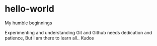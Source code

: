 # hello-world
My humble beginnings

Experimenting and understanding Git and Github needs dedication and patience, 
But I am there to learn all.. Kudos

